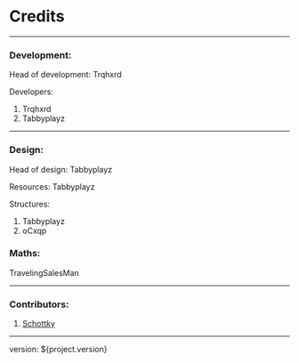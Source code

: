 # Credits

---

### Development:

Head of development: Trqhxrd

Developers:

1. Trqhxrd
1. Tabbyplayz

---

### Design:

Head of design: Tabbyplayz

Resources: Tabbyplayz

Structures:

1. Tabbyplayz
1. oCxqp

### Maths:

TravelingSalesMan

---

### Contributors:

1. [Schottky](https://www.spigotmc.org/members/schottky.632864/)

---

version: ${project.version}
